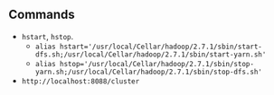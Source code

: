 ## Commands

- `hstart`, `hstop`.
    - `alias hstart='/usr/local/Cellar/hadoop/2.7.1/sbin/start-dfs.sh;/usr/local/Cellar/hadoop/2.7.1/sbin/start-yarn.sh'`
    - `alias hstop='/usr/local/Cellar/hadoop/2.7.1/sbin/stop-yarn.sh;/usr/local/Cellar/hadoop/2.7.1/sbin/stop-dfs.sh'`
- `http://localhost:8088/cluster`